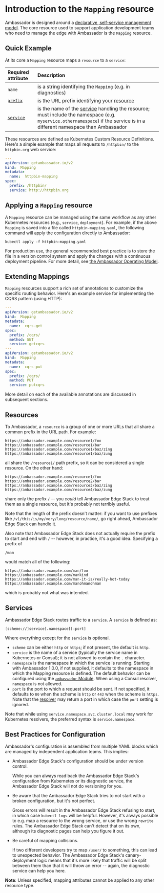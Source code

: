 # Introduction to the `Mapping` resource

Ambassador is designed around a [declarative, self-service management model](../concepts/gitops-continuous-delivery). The core resource used to support application development teams who need to manage the edge with Ambassador is the `Mapping` resource.

## Quick Example

At its core a `Mapping` resource maps a `resource` to a `service`:

| Required attribute        | Description               |
| :------------------------ | :------------------------ |
| `name`                    | is a string identifying the `Mapping` (e.g. in diagnostics) |
| [`prefix`](#resources)    | is the URL prefix identifying your [resource](#resources) |
| [`service`](#services)    | is the name of the [service](#services) handling the resource; must include the namespace (e.g. `myservice.othernamespace`) if the service is in a different namespace than Ambassador |

These resources are defined as Kubernetes Custom Resource Definitions. Here's a simple example that maps all requests to `/httpbin/` to the `httpbin.org` web service:

```yaml
---
apiVersion: getambassador.io/v2
kind:  Mapping
metadata:
  name:  httpbin-mapping
spec:
  prefix: /httpbin/
  service: http://httpbin.org
```

## Applying a `Mapping` resource

A `Mapping` resource can be managed using the same workflow as any other Kubernetes resources (e.g., `service`, `deployment`). For example, if the above `Mapping` is saved into a file called `httpbin-mapping.yaml`, the following command will apply the configuration directly to Ambassador:

```
kubectl apply -f httpbin-mapping.yaml
```

For production use, the general recommended best practice is to store the file in a version control system and apply the changes with a continuous deployment pipeline. For more detail, see [the Ambassador Operating Model](../concepts/gitops-continuous-delivery).

## Extending Mappings

`Mapping` resources support a rich set of annotations to customize the specific routing behavior.  Here's an example service for implementing the CQRS pattern (using HTTP):

```yaml
---
apiVersion: getambassador.io/v2
kind:  Mapping
metadata:
  name:  cqrs-get
spec:
  prefix: /cqrs/
  method: GET
  service: getcqrs
---
apiVersion: getambassador.io/v2
kind:  Mapping
metadata:
  name:  cqrs-put
spec:
  prefix: /cqrs/
  method: PUT
  service: putcqrs
```

More detail on each of the available annotations are discussed in subsequent sections.

## Resources

To Ambassador, a `resource` is a group of one or more URLs that all share a common prefix in the URL path. For example:

```shell
https://ambassador.example.com/resource1/foo
https://ambassador.example.com/resource1/bar
https://ambassador.example.com/resource1/baz/zing
https://ambassador.example.com/resource1/baz/zung
```

all share the `/resource1/` path prefix, so it can be considered a single resource. On the other hand:

```shell
https://ambassador.example.com/resource1/foo
https://ambassador.example.com/resource2/bar
https://ambassador.example.com/resource3/baz/zing
https://ambassador.example.com/resource4/baz/zung
```

share only the prefix `/` -- you _could_ tell Ambassador Edge Stack to treat them as a single resource, but it's probably not terribly useful.

Note that the length of the prefix doesn't matter: if you want to use prefixes like `/v1/this/is/my/very/long/resource/name/`, go right ahead, Ambassador Edge Stack can handle it.

Also note that Ambassador Edge Stack does not actually require the prefix to start and end with `/` -- however, in practice, it's a good idea. Specifying a prefix of

```shell
/man
```

would match all of the following:

```shell
https://ambassador.example.com/man/foo
https://ambassador.example.com/mankind
https://ambassador.example.com/man-it-is/really-hot-today
https://ambassador.example.com/manohmanohman
```

which is probably not what was intended.

## Services

Ambassador Edge Stack routes traffic to a `service`. A `service` is defined as:

```
[scheme://]service[.namespace][:port]
```

Where everything except for the `service` is optional.

- `scheme` can be either `http` or `https`; if not present, the default is `http`.
- `service` is the name of a service (typically the service name in Kubernetes or Consul); it is not allowed to contain the `.` character.
- `namespace` is the namespace in which the service is running. Starting with Ambassador 1.0.0, if not supplied, it defaults to the namespace in which the Mapping resource is defined. The default behavior can be configured using the [`ambassador` Module](../running/ambassador). When using a Consul resolver, `namespace` is not allowed.
- `port` is the port to which a request should be sent. If not specified, it defaults to `80` when the scheme is `http` or `443` when the scheme is `https`. Note that the [resolver](../running/resolvers) may return a port in which case the `port` setting is ignored.

Note that while using `service.namespace.svc.cluster.local` may work for Kubernetes resolvers, the preferred syntax is `service.namespace`.

## Best Practices for Configuration

Ambassador's configuration is assembled from multiple YAML blocks which are managed by independent application teams. This implies:

- Ambassador Edge Stack's configuration should be under version control.

    While you can always read back the Ambassador Edge Stack's configuration from Kubernetes or its diagnostic service, the Ambassador Edge Stack will not do versioning for you.

- Be aware that the Ambassador Edge Stack tries to not start with a broken configuration, but it's not perfect.

    Gross errors will result in the Ambassador Edge Stack refusing to start, in which case `kubectl logs` will be helpful. However, it's always possible to e.g. map a resource to the wrong service, or use the wrong `rewrite` rules. The Ambassador Edge Stack can't detect that on its own, although its diagnostic pages can help you figure it out.

- Be careful of mapping collisions.

    If two different developers try to map `/user/` to something, this can lead to unexpected behavior. The Ambassador Edge Stack's canary-deployment logic means that it's more likely that traffic will be split between them than that it will throw an error -- again, the diagnostic service can help you here.

**Note:** Unless specified, mapping attributes cannot be applied to any other resource type.